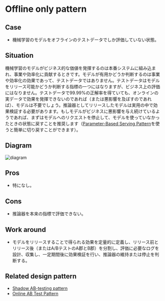 # Offline only pattern

## Case
- 機械学習のモデルをオフラインのテストデータでしか評価していない状態。

## Situation
機械学習のモデルがビジネス的な価値を発揮するのは本番システムに組み込まれ、事業や効率化に貢献するときです。モデルが有用かどうか判断するのは事業や効率化の効果であって、テストデータではありません。テストデータはモデルをリリース可能かどうか判断する指標の一つにはなりますが、ビジネス上の評価にはなりません。テストデータで99.99%の正解率を得ていても、オンラインの実データで効果を発揮できないのであれば（または悪影響を及ぼすのであれば）、モデルは不要でしょう。推論器としてリリースしたモデルは実用の中で効果検証する必要があります。もしモデルがビジネスに悪影響を与え続けているようであれば、まずはモデルへのリクエストを停止して、モデルを使っていなかったときの状態に戻すことを推奨します（[Parameter-Based Serving Pattern](../../../Operation-patterns/Parameter-based-serving-pattern/design_ja.md)を使うと簡単に切り戻すことができます）。

## Diagram
![diagram](diagram.png)


## Pros
- 特になし。

## Cons
- 推論器を本来の指標で評価できない。

## Work around
- モデルをリリースすることで得られる効果を定量的に定義し、リリース前とリリース後（またはA/BテストのA郡とB郡）を分割し、評価に必要なログを設計、収集し、一定期間後に効果検証を行い、推論器の維持または停止を判断する。

## Related design pattern
- [Shadow AB-testing pattern](./../../Shadow-ab-test-pattern/design_ja.md)
- [Online AB Test Pattern](./../../Online-ab-test-pattern/design_ja.md)
